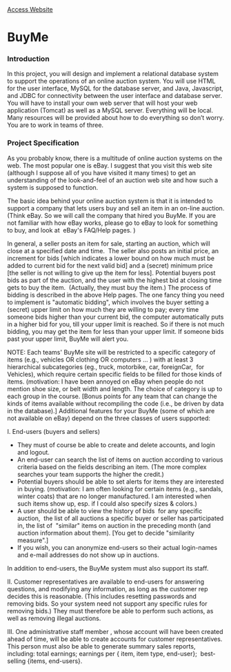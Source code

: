 <!DOCTYPE html>
<html>
  <body>
    <a href="src/main/webapp/login.jsp"> Access Website</a>
  </body>
<html>

# BuyMe

### **Introduction** 

In this project, you will design and implement a relational database system to support the operations of an online auction system. You will use HTML for the user interface, MySQL for the database server, and Java, Javascript, and JDBC for connectivity between the user interface and database server. 
You will have to install your own web server that will host your web application (Tomcat) as well as a MySQL server. Everything will be local. Many resources will be provided about how to do everything so don’t worry.
You are to work in teams of three.

### **Project Specification** 

As you probably know, there is a multitude of online auction systems on the web. The most popular one is eBay. I suggest that you visit this web site (although I suppose all of you have visited it many times) to get an understanding of the look-and-feel of an auction web site and how such a system is supposed to function. 

The basic idea behind your online auction system is that it is intended to support a company that lets users buy and sell an item in an on-line auction. (Think eBay. So we will call the company that hired you BuyMe. If you are not familiar with how eBay works, please go to eBay to look for something to buy, and look at  eBay's FAQ/Help pages. )

In general, a seller posts an item for sale, starting an auction, which will close at a specified date and time.  The seller also posts an initial price, an increment for bids [which indicates a lower bound on how much must be added to current bid for the next valid bid] and a (secret) minimum price [the seller is not willing to give up the item for less]. Potential buyers post bids as part of the auction, and the user with the highest bid at closing time gets to buy the item.  (Actually, they must buy the item.) The process of bidding is described in the above Help pages. The one fancy thing you need to implement is "automatic bidding", which involves the buyer setting a (secret) upper limit on how much they are willing to pay; every time someone bids higher than your current bid, the computer automatically puts in a higher bid for you, till your upper limit is reached. So if there is not much bidding, you may get the item for less than your upper limit. If someone bids past your upper limit, BuyMe will alert you.

NOTE: Each teams' BuyMe site will be restricted to a specific category of items (e.g., vehicles OR clothing OR computers ... ) with at least 3 hierarchical subcategories (eg., truck, motorbike, car, foreignCar,  for Vehicles), which require certain specific fields to be filled for those kinds of items. (motivation: I have been annoyed on eBay when people do not mention shoe size, or belt width and length. The choice of category is up to each group in the course. [Bonus points for any team that can change the kinds of items available without recompiling the code (i.e., be driven by data in the database).]
Additional features for your BuyMe (some of which are not available on eBay) depend on the three classes of users supported:



I. End-users (buyers and sellers)
- They must of course be able to create and delete accounts, and login and logout.
- An end-user can search the list of items on auction according to various criteria based on the fields describing an item. (The more complex searches your team supports the higher the credit.)
- Potential buyers should be able to set alerts for items they are interested in buying. (motivation: I am often looking for certain items (e.g., sandals, winter coats) that are     no longer manufactured. I am interested when such items show up, esp. if I could also specify sizes & colors.)  
- A user should be able to view the history of bids  for any specific auction,  the list of all auctions a specific buyer or seller has participated in, the list of  "similar"       items on auction in the preceding month (and auction information about them). [You get to decide "similarity measure".]
- If you wish, you can anonymize end-users so their actual login-names and e-mail addresses do not show up in auctions.

In addition to end-users, the BuyMe system must also support its staff.



II. Customer representatives are available to end-users for answering questions, and modifying any information, as long as the customer rep decides this is reasonable. (This includes resetting passwords and removing bids. So your system need not support any specific rules for removing bids.) They must therefore be able to perform such actions, as well as removing illegal auctions.



III. One administrative staff member , whose account will have been created ahead of time, will be able to create accounts for customer representatives. This person must also be able to generate summary sales reports, including: total earnings; earnings per { item, item type, end-user};  best-selling {items, end-users}.
